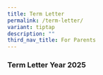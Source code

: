 ```yaml
---
title: Term Letter
permalink: /term-letter/
variant: tiptap
description: ""
third_nav_title: For Parents
---
```

<h3><strong>Term Letter Year 2025</strong></h3>
<p></p>